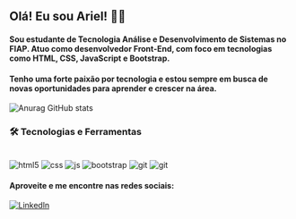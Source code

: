 ## Olá! Eu sou Ariel! 👨‍💻

#### Sou estudante de Tecnologia Análise e Desenvolvimento de Sistemas no FIAP. Atuo como desenvolvedor Front-End, com foco em tecnologias como HTML, CSS, JavaScript e Bootstrap.

#### Tenho uma forte paixão por tecnologia e estou sempre em busca de novas oportunidades para aprender e crescer na área.

![Anurag GitHub stats](https://github-readme-stats.vercel.app/api?username=azrlsli&show_icons=true&theme=tokyonight)

### 🛠️ Tecnologias e Ferramentas

<div style="display: inline_block"><br/>
    <img align="center" alt="html5" src="https://img.shields.io/badge/HTML-239120?style=for-the-badge&logo=html5&logoColor=white"/>
    <img align="center" alt="css" src="https://img.shields.io/badge/CSS3-1572B6?style=for-the-badge&logo=css3&logoColor=white"/>
    <img align="center" alt="js" src="https://img.shields.io/badge/JavaScript-F7DF1E?style=for-the-badge&logo=javascript&logoColor=black"/>
    <img align="center" alt="bootstrap" src="https://img.shields.io/badge/Bootstrap-563D7C?style=for-the-badge&logo=bootstrap&logoColor=white"/>
    <img align="center" alt="git" src="https://img.shields.io/badge/GIT-E44C30?style=for-the-badge&logo=git&logoColor=white"/>
    <img align="center" alt="git" src="https://img.shields.io/badge/Python-14354C?style=for-the-badge&logo=python&logoColor=white"/>
</div>

#### Aproveite e me encontre nas redes sociais:
[![Linkedln](https://img.shields.io/badge/LinkedIn-0077B5?style=for-the-badge&logo=linkedin&logoColor=white)]([linkedin.com/in/ariel-lima-pcd-985a9829b](https://www.linkedin.com/in/ariel-lima-pcd-985a9829b/))
